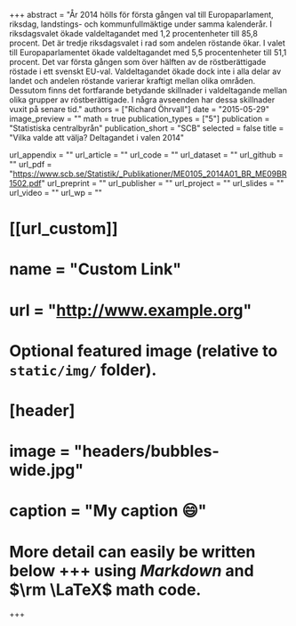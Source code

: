 +++
abstract = "År 2014 hölls för första gången val till Europaparlament, riksdag, landstings- och kommunfullmäktige under samma kalenderår. I riksdagsvalet ökade valdeltagandet med 1,2 procentenheter till 85,8 procent. Det är tredje riksdagsvalet i rad som andelen röstande ökar. I valet till Europaparlamentet ökade valdeltagandet med 5,5 procentenheter till 51,1 procent. Det var första gången som över hälften av de röstberättigade röstade i ett svenskt EU-val. Valdeltagandet ökade dock inte i alla delar av landet och andelen röstande varierar kraftigt mellan olika områden. Dessutom finns det fortfarande betydande skillnader i valdeltagande mellan olika grupper av röstberättigade. I några avseenden har dessa skillnader vuxit på senare tid."
authors = ["Richard Öhrvall"]
date = "2015-05-29"
image_preview = ""
math = true
publication_types = ["5"]
publication = "Statistiska centralbyrån"
publication_short = "SCB"
selected = false
title = "Vilka valde att välja? Deltagandet i valen 2014"

url_appendix = ""
url_article = ""
url_code = ""
url_dataset = ""
url_github = ""
url_pdf = "https://www.scb.se/Statistik/_Publikationer/ME0105_2014A01_BR_ME09BR1502.pdf"
url_preprint = ""
url_publisher  = ""
url_project = ""
url_slides = ""
url_video = ""
url_wp = ""

# [[url_custom]]
# name = "Custom Link"
# url = "http://www.example.org"

# Optional featured image (relative to `static/img/` folder).
# [header]
# image = "headers/bubbles-wide.jpg"
# caption = "My caption :smile:"


# More detail can easily be written below +++ using *Markdown* and $\rm \LaTeX$ math code.
+++
